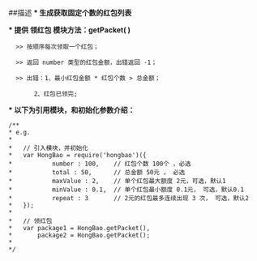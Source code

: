 ##描述
 __* 生成获取固定个数的红包列表__

 __* 提供 领红包 模块方法：getPacket( )__

      >> 按顺序每次领取一个红包；

	  >> 返回 number 类型的红包金额，出错返回 -1；

	  >> 出错：1、最小红包金额 * 红包个数 > 总金额；

           2、红包已领完;

 __* 以下为引用模块，和初始化参数介绍：__

```
/**
* e.g. 
*
*   // 引入模块，并初始化
*	var HongBao = require('hongbao')({
*			number : 100,    // 红包个数 100个 ，必选
*			total : 50,      // 总金额 50元 ， 必选
*			maxValue : 2,    // 单个红包最大额度 2元，可选，默认1
*			minValue : 0.1,  // 单个红包最小额度 0.1元， 可选，默认0.1
*			repeat : 3       // 2元的红包最多连续出现 3 次， 可选，默认2
*	});
*   
*   // 领红包
*   var package1 = HongBao.getPacket(),
*		package2 = HongBao.getPacket();
*
*/
```